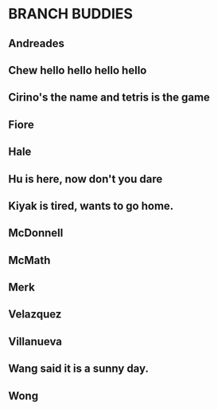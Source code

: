 # BRANCH BUDDIES

## Andreades

## Chew hello hello hello hello

## Cirino's the name and tetris is the game

## Fiore

## Hale

## Hu is here, now don't you dare

## Kiyak is tired, wants to go home.

## McDonnell

## McMath

## Merk

## Velazquez

## Villanueva

## Wang said it is a sunny day.

## Wong

